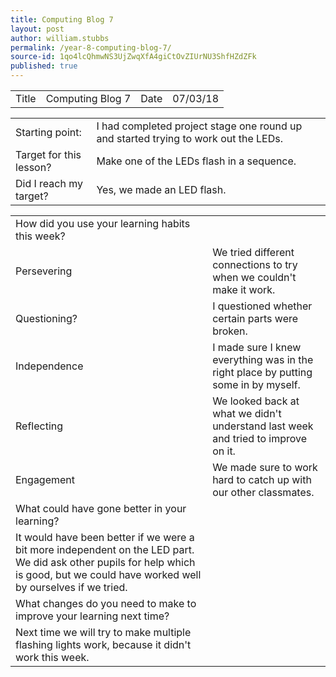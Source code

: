 ```yaml
---
title: Computing Blog 7
layout: post
author: william.stubbs
permalink: /year-8-computing-blog-7/
source-id: 1qo4lcQhmwNS3UjZwqXfA4giCtOvZIUrNU3ShfHZdZFk
published: true
---
```

<table>
  <tr>
    <td>Title</td>
    <td>Computing Blog 7</td>
    <td>Date</td>
    <td>07/03/18</td>
  </tr>
</table>


<table>
  <tr>
    <td>Starting point:</td>
    <td>I had completed project stage one round up and started trying to work out the LEDs.</td>
  </tr>
  <tr>
    <td>Target for this lesson?</td>
    <td>Make one of the LEDs flash in a sequence.</td>
  </tr>
  <tr>
    <td>Did I reach my target? </td>
    <td>Yes, we made an LED flash.</td>
  </tr>
</table>


<table>
  <tr>
    <td>How did you use your learning habits this week?</td>
    <td></td>
  </tr>
  <tr>
    <td>Persevering</td>
    <td>We tried different connections to try when we couldn't make it work.</td>
  </tr>
  <tr>
    <td>Questioning?</td>
    <td>I questioned whether certain parts were broken.</td>
  </tr>
  <tr>
    <td>Independence</td>
    <td>I made sure I knew everything was in the right place by putting some in by myself.</td>
  </tr>
  <tr>
    <td>Reflecting</td>
    <td>We looked back at what we didn't understand last week and tried to improve on it.</td>
  </tr>
  <tr>
    <td>Engagement</td>
    <td>We made sure to work hard to catch up with our other classmates.</td>
  </tr>
  <tr>
    <td>What could have gone better in your learning?</td>
    <td></td>
  </tr>
  <tr>
    <td>It would have been better if we were a bit more independent on the LED part. We did ask other pupils for help which is good, but we could have worked well by ourselves if we tried.</td>
    <td></td>
  </tr>
  <tr>
    <td>What changes do you need to make to improve your learning next time?</td>
    <td></td>
  </tr>
  <tr>
    <td>Next time we will try to make multiple flashing lights work, because it didn't work this week.</td>
    <td></td>
  </tr>
</table>


